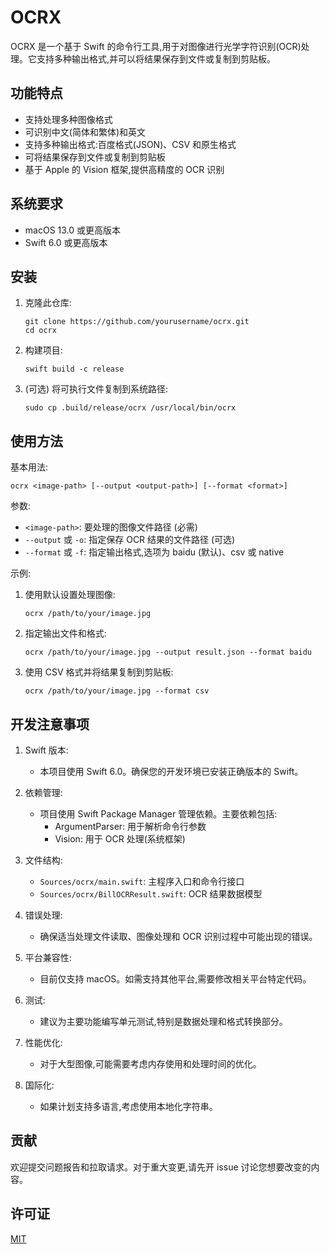# OCRX

OCRX 是一个基于 Swift 的命令行工具,用于对图像进行光学字符识别(OCR)处理。它支持多种输出格式,并可以将结果保存到文件或复制到剪贴板。

## 功能特点

- 支持处理多种图像格式
- 可识别中文(简体和繁体)和英文
- 支持多种输出格式:百度格式(JSON)、CSV 和原生格式
- 可将结果保存到文件或复制到剪贴板
- 基于 Apple 的 Vision 框架,提供高精度的 OCR 识别

## 系统要求

- macOS 13.0 或更高版本
- Swift 6.0 或更高版本

## 安装

1. 克隆此仓库:

   ```shell
   git clone https://github.com/yourusername/ocrx.git
   cd ocrx
   ```

2. 构建项目:

   ```shell
   swift build -c release
   ```

3. (可选) 将可执行文件复制到系统路径:

   ```shell
   sudo cp .build/release/ocrx /usr/local/bin/ocrx
   ```

## 使用方法

基本用法:

```shell
ocrx <image-path> [--output <output-path>] [--format <format>]
```

参数:

- `<image-path>`: 要处理的图像文件路径 (必需)
- `--output` 或 `-o`: 指定保存 OCR 结果的文件路径 (可选)
- `--format` 或 `-f`: 指定输出格式,选项为 baidu (默认)、csv 或 native

示例:

1. 使用默认设置处理图像:

   ```shell
   ocrx /path/to/your/image.jpg
   ```

2. 指定输出文件和格式:

   ```shell
   ocrx /path/to/your/image.jpg --output result.json --format baidu
   ```

3. 使用 CSV 格式并将结果复制到剪贴板:

   ```shell
   ocrx /path/to/your/image.jpg --format csv
   ```

## 开发注意事项

1. Swift 版本:
   - 本项目使用 Swift 6.0。确保您的开发环境已安装正确版本的 Swift。

2. 依赖管理:
   - 项目使用 Swift Package Manager 管理依赖。主要依赖包括:
     - ArgumentParser: 用于解析命令行参数
     - Vision: 用于 OCR 处理(系统框架)

3. 文件结构:
   - `Sources/ocrx/main.swift`: 主程序入口和命令行接口
   - `Sources/ocrx/BillOCRResult.swift`: OCR 结果数据模型

4. 错误处理:
   - 确保适当处理文件读取、图像处理和 OCR 识别过程中可能出现的错误。

5. 平台兼容性:
   - 目前仅支持 macOS。如需支持其他平台,需要修改相关平台特定代码。

6. 测试:
   - 建议为主要功能编写单元测试,特别是数据处理和格式转换部分。

7. 性能优化:
   - 对于大型图像,可能需要考虑内存使用和处理时间的优化。

8. 国际化:
   - 如果计划支持多语言,考虑使用本地化字符串。

## 贡献

欢迎提交问题报告和拉取请求。对于重大变更,请先开 issue 讨论您想要改变的内容。

## 许可证

[MIT](https://choosealicense.com/licenses/mit/)

